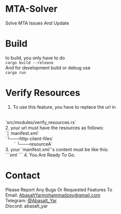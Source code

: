 # MTA-Solver
Solve MTA Issues And Update

# Build
to build, you only have to do 
</br>
`cargo build --release`
</br>
And for development build or debug use
</br>
`cargo run`

# Verify Resources
1. To use this feature, you have to replace the url in 
</br>
`src/modules/verify_resources.rs`
</br>
2. your url must have the resources as follows:
</br>
`│   manifest.xml` </br>
`└───http-client-files` </br>
&nbsp;&nbsp;&nbsp;&nbsp;&nbsp;&nbsp;&nbsp;`    └───resourceA`
</br>
3. your `manifest.xml`'s content must be like this: 
</br>
```xml
<base>
    <folder name="resourceA">
        <file name="file.lua" size="sizeInBytes"/>
        <file name="meta.xml" size="sizeInBytes"/>
    </folder>
</base>
```
4. You Are Ready To Go.

# Contact
Please Report Any Bugs Or Requested Features To 
</br>Email: [AbasaltYarmohammadzey@gmail.com](mailto:AbasaltYarmohammadzey@gmail.com)
</br>Telegram: [@Abasalt_Yar](https://t.me/Abasalt_Yar)
</br>Discord: abasalt_yar